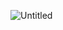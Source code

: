 ![Untitled](https://user-images.githubusercontent.com/48917675/81477807-8b06f180-91ce-11ea-8feb-dfb3b702c828.png)
